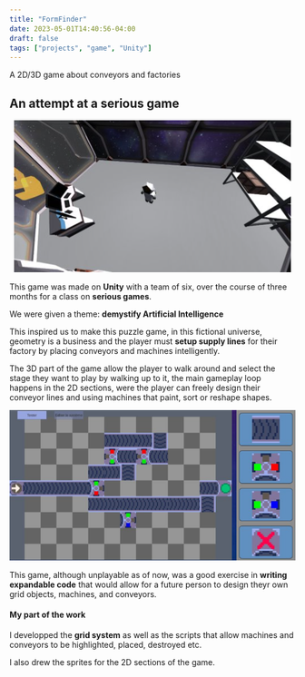 ```yaml
---
title: "FormFinder"
date: 2023-05-01T14:40:56-04:00
draft: false
tags: ["projects", "game", "Unity"]
---
```


A 2D/3D game about conveyors and factories  


## An attempt at a serious game
<p align="center"><img src="3D.png" /></p>

This game was made on **Unity** with a team of six, over the course of three months for a class on **serious games**.

We were given a theme: **demystify Artificial Intelligence**

This inspired us to make this puzzle game, in this fictional universe, geometry is a business and the player must **setup supply lines** for their factory by placing conveyors and machines intelligently.

The 3D part of the game allow the player to walk around and select the stage they want to play by walking up to it, the main gameplay loop happens in the 2D sections, were the player can freely design their conveyor lines and using machines that paint, sort or reshape shapes.

<p align="center"><img src="grid.png" /></p>

This game, although unplayable as of now, was a good exercise in **writing expandable code** that would allow for a future person to design theyr own grid objects, machines, and conveyors.

#### My part of the work
I developped the **grid system** as well as the scripts that allow machines and conveyors to be highlighted, placed, destroyed etc.

I also drew the sprites for the 2D sections of the game.